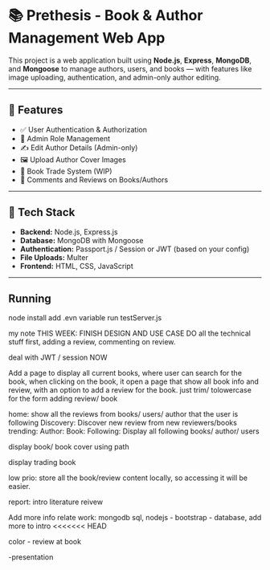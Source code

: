 # 📚 Prethesis - Book & Author Management Web App

This project is a web application built using **Node.js**, **Express**, **MongoDB**, and **Mongoose** to manage authors, users, and books — with features like image uploading, authentication, and admin-only author editing.

---

## 🚀 Features

- ✅ User Authentication & Authorization
- 🛂 Admin Role Management
- ✍️ Edit Author Details (Admin-only)
- 🖼️ Upload Author Cover Images
- 📖 Book Trade System (WIP)
- 💬 Comments and Reviews on Books/Authors

---

## 🧱 Tech Stack

- **Backend:** Node.js, Express.js
- **Database:** MongoDB with Mongoose
- **Authentication:** Passport.js / Session or JWT (based on your config)
- **File Uploads:** Multer
- **Frontend:** HTML, CSS, JavaScript

---
## Running
node install
add .evn variable
run testServer.js

my note 
THIS WEEK: FINISH DESIGN AND USE CASE
DO all the technical stuff first, adding a review, commenting on review.

deal with JWT / session NOW

Add a page to display all current books, where user can search for the book, 
when clicking on the book, it open a page that show all book info and review, with an option to add a review for the book.
just trim/ tolowercase for the form adding review/ book

home: show all the reviews from books/ users/ author that the user is following
Discovery: Discover new review from new reviewers/books
trending:
Author:
Book:
Following: Display all following books/ author/ users

display book/ book cover using path

display trading book

low prio: store all the book/review content locally, so accessing it will be easier.

report:
intro
literature reivew

Add more info relate work: mongodb sql, nodejs - bootstrap - database, add more to intro
<<<<<<< HEAD

color - review at book

-presentation
